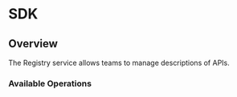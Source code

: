 # SDK

## Overview

The Registry service allows teams to manage descriptions of APIs.

### Available Operations

